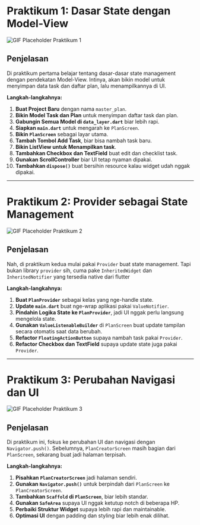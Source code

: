 # Praktikum 1: Dasar State dengan Model-View

![GIF Placeholder Praktikum 1](assets\images\praktikum-1.gif)

## Penjelasan

Di praktikum pertama belajar tentang dasar-dasar state management dengan pendekatan Model-View. Intinya, akan bikin model untuk menyimpan data task dan daftar plan, lalu menampilkannya di UI.

**Langkah-langkahnya:**

1. **Buat Project Baru** dengan nama `master_plan`.
2. **Bikin Model Task dan Plan** untuk menyimpan daftar task dan plan.
3. **Gabungin Semua Model di `data_layer.dart`** biar lebih rapi.
4. **Siapkan `main.dart`** untuk mengarah ke `PlanScreen`.
5. **Bikin `PlanScreen`** sebagai layar utama.
6. **Tambah Tombol Add Task**, biar bisa nambah task baru.
7. **Bikin ListView untuk Menampilkan task**.
8. **Tambahkan Checkbox dan TextField** buat edit dan checklist task.
9. **Gunakan ScrollController** biar UI tetap nyaman dipakai.
10. **Tambahkan `dispose()`** buat bersihin resource kalau widget udah nggak dipakai.

---

# Praktikum 2: Provider sebagai State Management

![GIF Placeholder Praktikum 2](assets\images\praktikum-2.gif)

## Penjelasan

Nah, di praktikum kedua mulai pakai `Provider` buat state management. Tapi bukan library `provider` sih, cuma pake `InheritedWidget` dan `InheritedNotifier` yang tersedia native dari flutter

**Langkah-langkahnya:**

1. **Buat `PlanProvider`** sebagai kelas yang nge-handle state.
2. **Update `main.dart`** buat nge-wrap aplikasi pakai `ValueNotifier`.
3. **Pindahin Logika State ke `PlanProvider`**, jadi UI nggak perlu langsung mengelola state.
4. **Gunakan `ValueListenableBuilder`** di `PlanScreen` buat update tampilan secara otomatis saat data berubah.
5. **Refactor `FloatingActionButton`** supaya nambah task pakai `Provider`.
6. **Refactor Checkbox dan TextField** supaya update state juga pakai `Provider`.

---

# Praktikum 3: Perubahan Navigasi dan UI

![GIF Placeholder Praktikum 3](assets\images\praktikum-3.gif)

## Penjelasan

Di praktikum ini, fokus ke perubahan UI dan navigasi dengan `Navigator.push()`. Sebelumnya, `PlanCreatorScreen` masih bagian dari `PlanScreen`, sekarang buat jadi halaman terpisah.

**Langkah-langkahnya:**

1. **Pisahkan `PlanCreatorScreen`** jadi halaman sendiri.
2. **Gunakan `Navigator.push()`** untuk berpindah dari `PlanScreen` ke `PlanCreatorScreen`.
3. **Tambahkan `Scaffold` di `PlanScreen`**, biar lebih standar.
4. **Gunakan `SafeArea`** supaya UI nggak ketutup notch di beberapa HP.
5. **Perbaiki Struktur Widget** supaya lebih rapi dan maintainable.
6. **Optimasi UI** dengan padding dan styling biar lebih enak dilihat.

